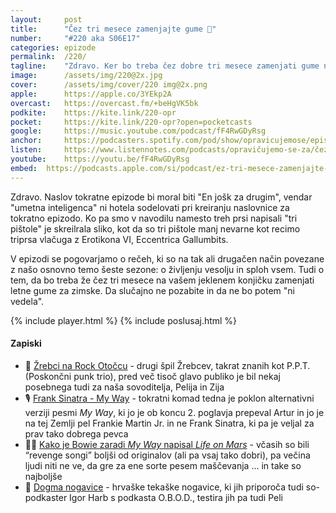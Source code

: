 ```yaml
---
layout: 	post
title:  	"Čez tri mesece zamenjajte gume 🛞"
number: 	"#220 aka S06E17"
categories:	epizode
permalink:	/220/
tagline: 	"Zdravo. Ker bo treba čez dobre tri mesece zamenjati gume na vašem preljubem jeklenem konjičku, vas na to dejstvo opominjamo že v avgustovskem vročinskem valu. Da ne bo potem ''ni vedela''."
image:		/assets/img/220@2x.jpg
cover:		/assets/img/cover/220 img@2x.png
apple:		https://apple.co/3YEkp2A
overcast:	https://overcast.fm/+beHgVK5bk
podkite:	https://kite.link/220-opr
pocket:		https://kite.link/220-opr?open=pocketcasts
google:		https://music.youtube.com/podcast/fF4RwGDyRsg
anchor:		https://podcasters.spotify.com/pod/show/opravicujemose/episodes/ez-tri-mesece-zamenjajte-gume-e2n2l5k
listen:		https://www.listennotes.com/podcasts/opravičujemo-se-za/čez-tri-mesece-zamenjajte-gume-8tG-zFRXlyq/embed/
youtube:	https://youtu.be/fF4RwGDyRsg
embed:	https://podcasts.apple.com/si/podcast/ez-tri-mesece-zamenjajte-gume/id1514750013?i=1000664988480
---
```


Zdravo. Naslov tokratne epizode bi moral biti "En jošk za drugim", vendar "umetna inteligenca" ni hotela sodelovati pri kreiranju naslovnice za tokratno epizodo. Ko pa smo v navodilu namesto treh prsi napisali "tri pištole" je skreilrala sliko, kot da so tri pištole manj nevarne kot recimo triprsa vlačuga z Erotikona VI, Eccentrica Gallumbits. 

V epizodi se pogovarjamo o rečeh, ki so na tak ali drugačen način povezane z našo osnovno temo šeste sezone: o življenju vesolju in sploh vsem. Tudi o tem, da bo treba že čez tri mesece na vašem jeklenem konjičku zamenjati letne gume za zimske. Da slučajno ne pozabite in da ne bo potem "ni vedela". 

{% include player.html %}
{% include poslusaj.html %}

<!--break-->

#### Zapiski

- 🤘 [Žrebci na Rock Otočcu](https://www.youtube.com/watch?v=EgiVyMPca2A&t=324s) - drugi špil Žrebcev, takrat znanih kot P.P.T. (Poskončni punk trio), pred več tisoč glavo publiko je bil nekaj posebnega tudi za naša sovoditelja, Pelija in Zija 
- 🎙️ [Frank Sinatra - My Way](https://www.youtube.com/watch?v=qQzdAsjWGPg) - tokratni komad tedna je poklon alternativni verziji pesmi *My Way*, ki jo je ob koncu 2. poglavja prepeval Artur in jo je na tej Zemlji pel Frankie Martin Jr. in ne Frank Sinatra, ki pa je veljal za prav tako dobrega pevca 
- 👨‍🎤 [Kako je Bowie zaradi *My Way* napisal *Life on Mars*](https://faroutmagazine.co.uk/david-bowie-life-on-mars-story-behind-the-song/) - včasih so bili “revenge songi” boljši od originalov (ali pa vsaj tako dobri), pa večina ljudi niti ne ve, da gre za ene sorte pesem maščevanja ... in take so najboljše 
- 🧦 [Dogma nogavice](https://www.dogmasocks.com/) - hrvaške tekaške nogavice, ki jih priporoča tudi so-podkaster Igor Harb s podkasta O.B.O.D., testira jih pa tudi Peli 
